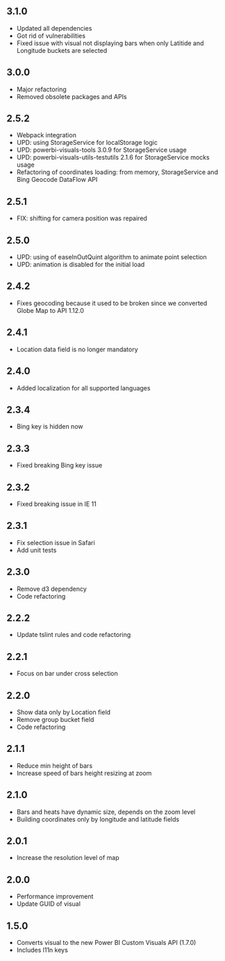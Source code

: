 ## 3.1.0
* Updated all dependencies
* Got rid of vulnerabilities
* Fixed issue with visual not displaying bars when only Latitide and Longitude buckets are selected

## 3.0.0
* Major refactoring
* Removed obsolete packages and APIs

## 2.5.2
* Webpack integration
* UPD: using StorageService for localStorage logic
* UPD: powerbi-visuals-tools 3.0.9 for StorageService usage
* UPD: powerbi-visuals-utils-testutils 2.1.6 for StorageService mocks usage
* Refactoring of coordinates loading: from memory, StorageService and Bing Geocode DataFlow API

## 2.5.1
* FIX: shifting for camera position was repaired

## 2.5.0
* UPD: using of easeInOutQuint algorithm to animate point selection
* UPD: animation is disabled for the initial load

## 2.4.2
* Fixes geocoding because it used to be broken since we converted Globe Map to API 1.12.0

## 2.4.1
* Location data field is no longer mandatory

## 2.4.0
* Added localization for all supported languages

## 2.3.4
* Bing key is hidden now

## 2.3.3
* Fixed breaking Bing key issue

## 2.3.2
* Fixed breaking issue in IE 11 

## 2.3.1
* Fix selection issue in Safari
* Add unit tests

## 2.3.0
* Remove d3 dependency
* Code refactoring

## 2.2.2
* Update tslint rules and code refactoring

## 2.2.1
* Focus on bar under cross selection

## 2.2.0
* Show data only by Location field
* Remove group bucket field
* Code refactoring

## 2.1.1
* Reduce min height of bars
* Increase speed of bars height resizing at zoom

## 2.1.0
* Bars and heats have dynamic size, depends on the zoom level
* Building coordinates only by longitude and latitude fields

## 2.0.1
* Increase the resolution level of map

## 2.0.0
* Performance improvement
* Update GUID of visual 

## 1.5.0
* Converts visual to the new Power BI Custom Visuals API (1.7.0)
* Includes l11n keys